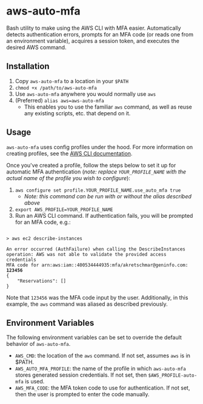 # aws-auto-mfa
Bash utility to make using the AWS CLI with MFA easier.  Automatically detects authentication errors, prompts for an MFA code (or reads one from an environment variable), acquires a session token, and executes the desired AWS command.

## Installation
1. Copy `aws-auto-mfa` to a location in your `$PATH`
2. `chmod +x /path/to/aws-auto-mfa`
3. Use `aws-auto-mfa` anywhere you would normally use `aws`
4. (Preferred) `alias aws=aws-auto-mfa`
    * This enables you to use the familiar `aws` command, as well as reuse any existing scripts, etc. that depend on it.

## Usage
`aws-auto-mfa` uses config profiles under the hood.  For more information on creating profiles, see the [AWS CLI documentation](https://docs.aws.amazon.com/cli/latest/userguide/cli-chap-getting-started.html).

Once you've created a profile, follow the steps below to set it up for automatic MFA authentication (*note: replace `YOUR_PROFILE_NAME` with the actual name of the profile you wish to configure*):
1. `aws configure set profile.YOUR_PROFILE_NAME.use_auto_mfa true`
    * *Note: this command can be run with or without the alias described above*
2. `export AWS_PROFILE=YOUR_PROFILE_NAME`
3. Run an AWS CLI command.  If authentication fails, you will be prompted for an MFA code, e.g.:
<pre><code>
> aws ec2 describe-instances

An error occurred (AuthFailure) when calling the DescribeInstances operation: AWS was not able to validate the provided access credentials
MFA code for arn:aws:iam::400534444935:mfa/akretschmar@geninfo.com: <b>123456</b>
{
    "Reservations": []
}
</code></pre>
Note that `123456` was the MFA code input by the user.  Additionally, in this example, the `aws` command was aliased as described previously.

## Environment Variables
The following environment variables can be set to override the default behavior of `aws-auto-mfa`.

* `AWS_CMD`: the location of the `aws` command.  If not set, assumes `aws` is in $PATH.
* `AWS_AUTO_MFA_PROFILE`: the name of the profile in which `aws-auto-mfa` stores generated session credentials.  If not set, then `$AWS_PROFILE-auto-mfa` is used.
* `AWS_MFA_CODE`: the MFA token code to use for authentication.  If not set, then the user is prompted to enter the code manually.
